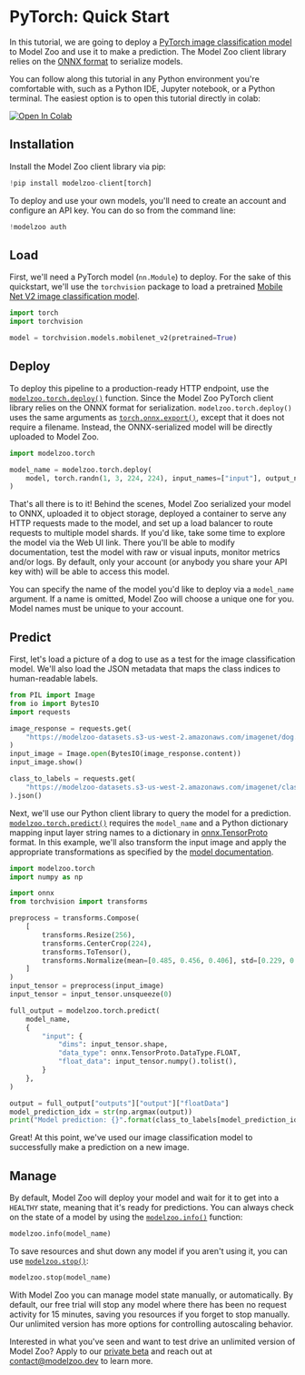 PyTorch: Quick Start
====================

In this tutorial, we are going to deploy a [PyTorch image classification
model](https://pytorch.org/hub/pytorch_vision_mobilenet_v2/) to Model Zoo and
use it to make a prediction. The Model Zoo client library relies on the [ONNX
format](https://onnx.ai/) to serialize models.

You can follow along this tutorial in any Python environment you're comfortable
with, such as a Python IDE, Jupyter notebook, or a Python terminal. The easiest
option is to open this tutorial directly in colab:

[![Open In Colab](https://colab.research.google.com/assets/colab-badge.svg)](https://colab.research.google.com/github/model-zoo/examples/blob/master/pytorch-quickstart/quickstart.ipynb)

Installation
------------

Install the Model Zoo client library via pip:

```python
!pip install modelzoo-client[torch]
```


To deploy and use your own models, you'll need to create an account and
configure an API key. You can do so from the command line:

```python
!modelzoo auth
```


Load
----

First, we'll need a PyTorch model (`nn.Module`) to deploy. For the sake of
this quickstart, we'll use the ``torchvision`` package to load a pretrained
[Mobile Net V2 image classification
model](https://pytorch.org/hub/pytorch_vision_mobilenet_v2/).

```python
import torch
import torchvision

model = torchvision.models.mobilenet_v2(pretrained=True)
```


Deploy
------

To deploy this pipeline to a production-ready HTTP endpoint, use the
[`modelzoo.torch.deploy()`](https://docs.modelzoo.dev/reference/modelzoo.torch.html#modelzoo.torch.deploy)
function. Since the Model Zoo PyTorch client library relies on the ONNX
format for serialization. `modelzoo.torch.deploy()` uses the same arguments
as
[`torch.onnx.export()`](https://pytorch.org/docs/stable/onnx.html#torch.onnx.export),
except that it does not require a filename. Instead, the ONNX-serialized
model will be directly uploaded to Model Zoo.

```python
import modelzoo.torch

model_name = modelzoo.torch.deploy(
    model, torch.randn(1, 3, 224, 224), input_names=["input"], output_names=["output"]
)
```


That's all there is to it! Behind the scenes, Model Zoo serialized your model
to ONNX, uploaded it to object storage, deployed a container to serve any
HTTP requests made to the model, and set up a load balancer to route requests
to multiple model shards. If you'd like, take some time to explore the model
via the Web UI link. There you'll be able to modify documentation, test the
model with raw or visual inputs, monitor metrics and/or logs. By default,
only your account (or anybody you share your API key with) will be able to
access this model.

You can specify the name of the model you'd like to deploy via a ``model_name``
argument. If a name is omitted, Model Zoo will choose a unique one for you.
Model names must be unique to your account.

Predict
-------

First, let's load a picture of a dog to use as a test for the image
classification model. We'll also load the JSON metadata that maps the class
indices to human-readable labels.

```python
from PIL import Image
from io import BytesIO
import requests

image_response = requests.get(
    "https://modelzoo-datasets.s3-us-west-2.amazonaws.com/imagenet/dog.jpg"
)
input_image = Image.open(BytesIO(image_response.content))
input_image.show()

class_to_labels = requests.get(
    "https://modelzoo-datasets.s3-us-west-2.amazonaws.com/imagenet/class_idx_to_labels.json"
).json()
```


Next, we'll use our Python client library to query the model for a
prediction.
[`modelzoo.torch.predict()`](https://docs.modelzoo.dev/reference/modelzoo.torch.html#modelzoo.torch.predict)
requires the `model_name` and a Python dictionary mapping input layer string
names to a dictionary in
[onnx.TensorProto](https://github.com/onnx/onnx/blob/9b7c2b4f0b4a16a0cf31145eae9425abe7cbe2a9/onnx/onnx-ml.proto#L451)
format. In this example, we'll also transform the input image and apply the
appropriate transformations as specified by the [model
documentation](https://pytorch.org/hub/pytorch_vision_mobilenet_v2/).

```python
import modelzoo.torch
import numpy as np

import onnx
from torchvision import transforms

preprocess = transforms.Compose(
    [
        transforms.Resize(256),
        transforms.CenterCrop(224),
        transforms.ToTensor(),
        transforms.Normalize(mean=[0.485, 0.456, 0.406], std=[0.229, 0.224, 0.225]),
    ]
)
input_tensor = preprocess(input_image)
input_tensor = input_tensor.unsqueeze(0)

full_output = modelzoo.torch.predict(
    model_name,
    {
        "input": {
            "dims": input_tensor.shape,
            "data_type": onnx.TensorProto.DataType.FLOAT,
            "float_data": input_tensor.numpy().tolist(),
        }
    },
)

output = full_output["outputs"]["output"]["floatData"]
model_prediction_idx = str(np.argmax(output))
print("Model prediction: {}".format(class_to_labels[model_prediction_idx]))
```


Great! At this point, we've used our image classification model to
successfully make a prediction on a new image.

Manage
------

By default, Model Zoo will deploy your model and wait for it to get into a
`HEALTHY` state, meaning that it's ready for predictions. You can always
check on the state of a model by using the
[`modelzoo.info()`](https://docs.modelzoo.dev/reference/modelzoo.html#modelzoo.info)
function:

```python
modelzoo.info(model_name)
```


To save resources and shut down any model if you aren't using it, you can use
[`modelzoo.stop()`](https://docs.modelzoo.dev/reference/modelzoo.html#modelzoo.stop):

```python
modelzoo.stop(model_name)
```


With Model Zoo you can manage model state manually, or automatically. By
default, our free trial will stop any model where there has been no request
activity for 15 minutes, saving you resources if you forget to stop manually.
Our unlimited version has more options for controlling autoscaling behavior.

Interested in what you've seen and want to test drive an unlimited version of
Model Zoo? Apply to our [private
beta](https://modelzoo.typeform.com/to/Y8U9Lw) and reach out at
[contact@modelzoo.dev](mailto:contact@modelzoo.dev) to learn more.
